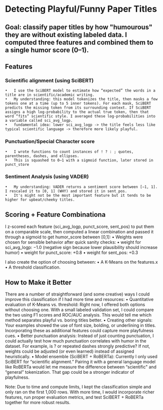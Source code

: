 # Detecting Playful/Funny Paper Titles

## Goal: classify paper titles by how "humourous" they are without existing labeled data. I computed three features and combined them to a single humor score (0–1).

## Features
	
### Scientific alignment (using SciBERT)
	•	I use the SciBERT model to estimate how “expected” the words in a title are in scientific/academic writing.
	•	My understanding: this model tokenizes the title, then masks a few tokens one at a time (up to 5 inner tokens). For each mask, SciBERT predicts the missing token from its surrounding context. If SciBERT assigns a high log-probability to the actual true token, then that word “fits” scientific style. I averaged these log-probabilities into a variable called sci_avg_logp.
	•	fundamental idea: lower sci_avg_logp -> the title feels less like typical scientific language -> therefore more likely playful.

### Punctuation/Special Character score
	•	I wrote functions to count instances of ! ? : ; quotes, parentheses, dashes, and ellipses.
    •	This is squashed to 0–1 with a sigmoid function, later stored in punct_store

### Sentiment Analysis (using VADER)
	•	My understanding: VADER returns a sentiment score between [−1, 1]. I rescaled it to [0, 1] (WHY) and stored it in sent_pos.
    •	It's might not be the most important feature but it tends to be higher for upbeat/cheeky titles.

## Scoring + Feature Combinationa

I z-scored each feature (sci_avg_logp, punct_score, sent_pos) to put them on a comparable scale, then computed a linear combination and passed it through a sigmoid to get humor_score between [0,1]:
	•	Weights were chosen for sensible behavior after quick sanity checks:
	•	weight for sci_avg_logp: −1.0 (negative sign because lower plausibility should increase humor)
	•	weight for punct_score: +0.8
	•	weight for sent_pos: +0.3

I also create the option of choosing between:
	•	A K-Means on the features.x
	•	A threshold classification. 


## How to Make it Better

There are a number of straightforward (and some creative) ways I could improve this classification if I had more time and resources:
	•	Quantitative evaluation of K-Means vs. threshold: Right now, I offered both options without choosing one. With a small labeled validation set, I could compare the two using F1 scores and ROC/AUC analysis. This would tell me which method separates playful vs. boring titles better.
	•	Creating other signals: Your examples showed the use of font size, bolding, or underlining in titles. Incorporating these as additional features could capture more playfulness cues.
	•	Better punctuation analysis: Instead of just counting punctuation, I could actually test how much punctuation correlates with humor in the dataset. For example, is ? or repeated dashes strongly predictive? If not, weights could be adjusted (or even learned) instead of assigned heuristically.
	•	Model ensemble (SciBERT + RoBERTa): Currently I only used SciBERT for “scientific alignment.” Pairing it with a general language model like RoBERTa would let me measure the difference between “scientific" and “general” tokenization. That gap could be a stronger indicator of playfulness.


Note: Due to time and compute limits, I kept the classification simple and only ran on the first 1,000 rows. With more time, I would incorporate richer features, run proper evaluation metrics, and test SciBERT + RoBERTa together for more robust results.